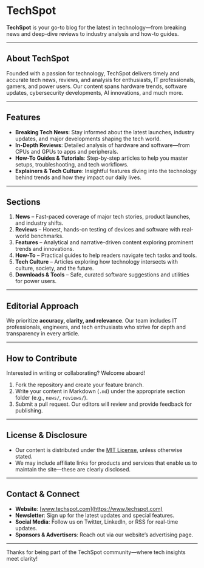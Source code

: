# TechSpot

**TechSpot** is your go-to blog for the latest in technology—from breaking news and deep-dive reviews to industry analysis and how-to guides.

---

##  About TechSpot

Founded with a passion for technology, TechSpot delivers timely and accurate tech news, reviews, and analysis for enthusiasts, IT professionals, gamers, and power users. Our content spans hardware trends, software updates, cybersecurity developments, AI innovations, and much more.

---

## Features

- **Breaking Tech News**: Stay informed about the latest launches, industry updates, and major developments shaping the tech world.
- **In-Depth Reviews**: Detailed analysis of hardware and software—from CPUs and GPUs to apps and peripherals.
- **How-To Guides & Tutorials**: Step-by-step articles to help you master setups, troubleshooting, and tech workflows.
- **Explainers & Tech Culture**: Insightful features diving into the technology behind trends and how they impact our daily lives.

---

## Sections

1. **News** – Fast-paced coverage of major tech stories, product launches, and industry shifts.
2. **Reviews** – Honest, hands-on testing of devices and software with real-world benchmarks.
3. **Features** – Analytical and narrative-driven content exploring prominent trends and innovations.
4. **How-To** – Practical guides to help readers navigate tech tasks and tools.
5. **Tech Culture** – Articles exploring how technology intersects with culture, society, and the future.
6. **Downloads & Tools** – Safe, curated software suggestions and utilities for power users.

---

## Editorial Approach

We prioritize **accuracy, clarity, and relevance**. Our team includes IT professionals, engineers, and tech enthusiasts who strive for depth and transparency in every article.

---

## How to Contribute

Interested in writing or collaborating? Welcome aboard!

1. Fork the repository and create your feature branch.
2. Write your content in Markdown (`.md`) under the appropriate section folder (e.g., `news/`, `reviews/`).
3. Submit a pull request. Our editors will review and provide feedback for publishing.

---

## License & Disclosure

- Our content is distributed under the [MIT License](LICENSE), unless otherwise stated.
- We may include affiliate links for products and services that enable us to maintain the site—these are clearly disclosed.

---

## Contact & Connect

- **Website**: [www.techspot.com](https://www.techspot.com)
- **Newsletter**: Sign up for the latest updates and special features.
- **Social Media**: Follow us on Twitter, LinkedIn, or RSS for real-time updates.
- **Sponsors & Advertisers**: Reach out via our website’s advertising page.

---

Thanks for being part of the TechSpot community—where tech insights meet clarity!
